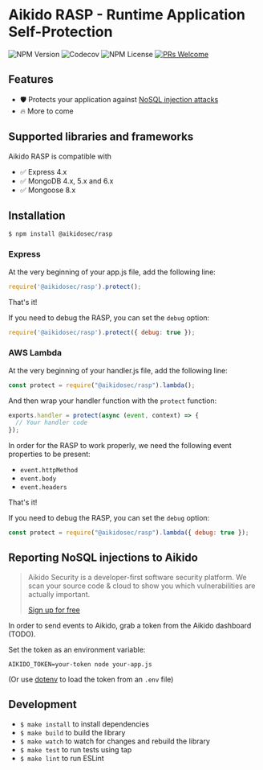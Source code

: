 # Aikido RASP - Runtime Application Self-Protection

![NPM Version](https://img.shields.io/npm/v/%40aikidosec%2Frasp?style=flat-square) ![Codecov](https://img.shields.io/codecov/c/github/AikidoSec/node-RASP?style=flat-square) ![NPM License](https://img.shields.io/npm/l/%40aikidosec%2Frasp?style=flat-square)
[![PRs Welcome](https://img.shields.io/badge/PRs-welcome-brightgreen.svg?style=flat-square)](http://makeapullrequest.com)

## Features

* 🛡️ Protects your application against [NoSQL injection attacks](https://learn.snyk.io/lesson/nosql-injection-attack/)
* 🔥 More to come

## Supported libraries and frameworks

Aikido RASP is compatible with

* ✅ Express 4.x
* ✅ MongoDB 4.x, 5.x and 6.x
* ✅ Mongoose 8.x

## Installation

```shell
$ npm install @aikidosec/rasp
```

### Express

At the very beginning of your app.js file, add the following line:

```js
require('@aikidosec/rasp').protect();
```

That's it!

If you need to debug the RASP, you can set the `debug` option:

```js
require('@aikidosec/rasp').protect({ debug: true });
```

### AWS Lambda

At the very beginning of your handler.js file, add the following line:

```js
const protect = require("@aikidosec/rasp").lambda();
```

And then wrap your handler function with the `protect` function:

```js
exports.handler = protect(async (event, context) => {
  // Your handler code
});
```

In order for the RASP to work properly, we need the following event properties to be present:

* `event.httpMethod`
* `event.body`
* `event.headers`

That's it!

If you need to debug the RASP, you can set the `debug` option:

```js
const protect = require("@aikidosec/rasp").lambda({ debug: true });
```

## Reporting NoSQL injections to Aikido

> Aikido Security is a developer-first software security platform. We scan your source code & cloud to show you which vulnerabilities are actually important.
>
> [Sign up for free](https://app.aikido.dev/login)

In order to send events to Aikido, grab a token from the Aikido dashboard (TODO).

Set the token as an environment variable:

```shell
AIKIDO_TOKEN=your-token node your-app.js
```

(Or use [dotenv](dotenv) to load the token from an `.env` file)

## Development

* `$ make install` to install dependencies
* `$ make build` to build the library
* `$ make watch` to watch for changes and rebuild the library
* `$ make test` to run tests using tap
* `$ make lint` to run ESLint
